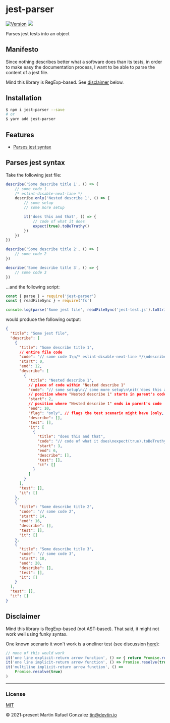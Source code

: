 <div><h1>jest-parser</h1></div>

<p>
    <a href="https://www.npmjs.com/package/jest-parser" target="_blank"><img src="https://img.shields.io/npm/v/jest-parser.svg" alt="Version"></a>
<a href="http://opensource.org/licenses" target="_blank"><img src="http://img.shields.io/badge/License-MIT-brightgreen.svg"></a>
</p>

<p>
    Parses jest tests into an object
</p>

## Manifesto

Since nothing describes better what a software does than its tests, in order to make easy the documentation process, I
want to be able to parse the content of a jest file. 

Mind this library is RegExp-based. See [disclaimer](#disclaimer) below.

## Installation

```sh
$ npm i jest-parser --save
# or
$ yarn add jest-parser
```

## Features

- [Parses jest syntax](#parses-jest-syntax)


<a name="loads-entities-from-directory"></a>

## Parses jest syntax

Take the following jest file:

```js
describe('Some describe title 1', () => {
    // some code 1
    /* eslint-disable-next-line */
    describe.only('Nested describe 1', () => {
        // some setup
        // some more setup

        it('does this and that', () => {
            // code of what it does
            expect(true).toBeTruthy()
        })
    })
})

describe('Some describe title 2', () => {
    // some code 2
})

describe('Some describe title 3', () => {
    // some code 3
})
```
...and the following script:

```js
const { parse } = require('jest-parser')
const { readFileSync } = require('fs')

console.log(parse('Some jest file', readFileSync('jest-test.js').toString()))
```
would produce the following output:

```json
{
  "title": "Some jest file",
  "describe": [
    {
      "title": "Some describe title 1",
      // entire file code
      "code": "// some code 1\n/* eslint-disable-next-line */\ndescribe.only('Nested describe 1', () => {\n    // some setup\n    // some more setup\n\n    it('does this and that', () => {\n        // code of what it does\n        expect(true).toBeTruthy()\n    })\n})",
      "start": 0,
      "end": 12,
      "describe": [
        {
          "title": "Nested describe 1",
          // piece of code within "Nested describe 1"
          "code": "// some setup\n// some more setup\n\nit('does this and that', () => {\n    // code of what it does\n    expect(true).toBeTruthy()\n})",
          // position where "Nested describe 1" starts in parent's code
          "start": 2,
          // position where "Nested describe 1" ends in parent's code
          "end": 10,
          "flag": "only", // flags the test scenario might have (only, skip, todo...)
          "describe": [],
          "test": [],
          "it": [
            {
              "title": "does this and that",
              "code": "// code of what it does\nexpect(true).toBeTruthy()",
              "start": 3,
              "end": 6,
              "describe": [],
              "test": [],
              "it": []
            }
          ]
        }
      ],
      "test": [],
      "it": []
    },
    {
      "title": "Some describe title 2",
      "code": "// some code 2",
      "start": 14,
      "end": 16,
      "describe": [],
      "test": [],
      "it": []
    },
    {
      "title": "Some describe title 3",
      "code": "// some code 3",
      "start": 18,
      "end": 20,
      "describe": [],
      "test": [],
      "it": []
    }
  ],
  "test": [],
  "it": []
}
```

## Disclaimer 

Mind this library is RegExp-based (not AST-based). That said, it might not work well using funky syntax.

One known scenario it won't work is a oneliner test (see discussion [here](https://github.com/devtin/jest-parser/pull/1)):

```js
// none of this would work
it('one line explicit-return arrow function', () => { return Promise.resolve(true) })
it('one line implicit-return arrow function', () => Promise.resolve(true))
it('multiline implicit-return arrow function', () =>
    Promise.resolve(true)
)
```

* * *

### License

[MIT](https://opensource.org/licenses/MIT)

&copy; 2021-present Martin Rafael Gonzalez <tin@devtin.io>
